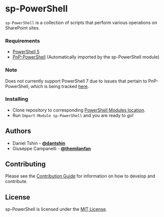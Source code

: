 # sp-PowerShell

[PowerShellRef]: https://docs.microsoft.com/en-us/powershell/
[PnPPowerShell]: https://docs.microsoft.com/en-us/powershell/sharepoint/sharepoint-online/connect-sharepoint-online?view=sharepoint-ps

`sp-PowerShell` is a collection of scripts that perform various operations on SharePoint sites.

### Requirements

* [PowerShell 5][PowerShellRef]
* [PnP-PowerShell][PnPPowerShell] (Automatically imported by the sp-PowerShell module)

### Note

Does not currently support PowerShell 7 due to issues that pertain to PnP-PowerShell, which is being tracked [here](https://github.com/pnp/PnP-PowerShell/issues/2595).

### Installing

* Clone repository to corresponding [PowerShell Modules location](https://docs.microsoft.com/en-us/powershell/scripting/developer/module/installing-a-powershell-module).
* Run `Import-Module sp-PowerShell` and you are ready to go!

## Authors

* Daniel Tshin - **[@dantshin](https://github.com/dantshin)**
* Giuseppe Campanelli - **[@themilanfan](https://github.com/themilanfan)**

## Contributing

Please see the [Contribution Guide](CONTRIBUTING.md) for information on how to develop and contribute.

## License

sp-PowerShell is licensed under the [MIT License](LICENSE.md).